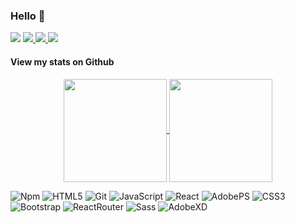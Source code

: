 ### Hello :raising_hand:

<!--
**thaliaberger/thaliaberger** is a ✨ _special_ ✨ repository because its `README.md` (this file) appears on your GitHub profile.

Here are some ideas to get you started:

- 🔭 I’m currently working on ...
- 🌱 I’m currently learning ...
- 👯 I’m looking to collaborate on ...
- 🤔 I’m looking for help with ...
- 💬 Ask me about ...
- 📫 How to reach me: ...
- 😄 Pronouns: ...
- ⚡ Fun fact: ...
-->
<img src="https://i.ibb.co/rZdWBsp/Git-Hub-1.png">

<a href="https://www.linkedin.com/in/thaliaberger/" target="_blank">
  <img src="https://img.shields.io/badge/-LinkedIn-2D2D2F?style=flat&logo=linkedin&logoColor=white">
  </a>
  <a href="https://thaliaberger.vercel.app/" target="_blank">
  <img src="https://img.shields.io/badge/-Portfolio-2D2D2F?style=flat">
  </a>
  <a href="mailto:berger.thalia@gmail.com" target="_blank">
  <img src="https://img.shields.io/badge/-Gmail-2D2D2F?style=flat&logo=gmail&logoColor=white">
  </a>
  
<br>

#### View my stats on Github
<p align="center">
  <a href="https://github.com/thaliaberger/thaliaberger">
    <img
      align="center"
      height="165"
      src="https://github-readme-stats.vercel.app/api?username=thaliaberger&show_icons=true&count_private=true&title_color=d0d0d0&text_color=d0d0d0&icon_color=d0d0d0&bg_color=2D2D2F"
    />
  </a>
  
  <a href="https://github.com/thaliaberger/thaliaberger">
    <img
      align="center"
      height="165"
      src="https://github-readme-stats.vercel.app/api/top-langs/?username=thaliaberger&hide=java,html&title_color=d0d0d0&text_color=d0d0d0&icon_color=d0d0d0&bg_color=2D2D2F&layout=compact&theme=radical"
    />
  </a>
</p>

![Npm](https://img.shields.io/badge/-NPM-CB3837?style=flat&logo=npm&logoColor=white)
![HTML5](https://img.shields.io/badge/-HTML5-E34F26?style=flat&logo=html5&logoColor=white)
![Git](https://img.shields.io/badge/-Git-F05032?style=flat&logo=git&logoColor=white)
![JavaScript](https://img.shields.io/badge/-JavaScript-F7DF1E?style=flat&logo=javascript&logoColor=black)
![React](https://img.shields.io/badge/-React-52b7d3?style=flat&logo=react&logoColor=white)
![AdobePS](https://img.shields.io/badge/-Photoshop-31A8FF?style=flat&logo=adobe%20photoshop&logoColor=white)
![CSS3](https://img.shields.io/badge/-CSS3-1572B6?style=flat&logo=css3)
![Bootstrap](https://img.shields.io/badge/-Bootstrap-563D7C?style=flat&logo=bootstrap&logoColor=white)
![ReactRouter](https://img.shields.io/badge/-ReactRouter-563D7C?logo=react%20router)
![Sass](https://img.shields.io/badge/-Sass-CC6699?style=flat&logo=sass&logoColor=white)
![AdobeXD](https://img.shields.io/badge/-AdobeXD-FF26BE?style=flat&logo=adobe%20xd&logoColor=white)


